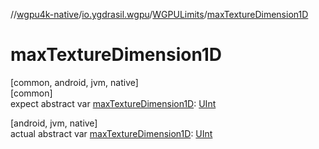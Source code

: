 //[wgpu4k-native](../../../index.md)/[io.ygdrasil.wgpu](../index.md)/[WGPULimits](index.md)/[maxTextureDimension1D](max-texture-dimension1-d.md)

# maxTextureDimension1D

[common, android, jvm, native]\
[common]\
expect abstract var [maxTextureDimension1D](max-texture-dimension1-d.md): [UInt](https://kotlinlang.org/api/core/kotlin-stdlib/kotlin/-u-int/index.html)

[android, jvm, native]\
actual abstract var [maxTextureDimension1D](max-texture-dimension1-d.md): [UInt](https://kotlinlang.org/api/core/kotlin-stdlib/kotlin/-u-int/index.html)